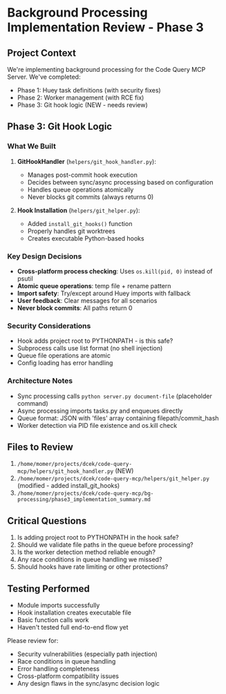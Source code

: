 # Background Processing Implementation Review - Phase 3

## Project Context
We're implementing background processing for the Code Query MCP Server. We've completed:
- Phase 1: Huey task definitions (with security fixes)
- Phase 2: Worker management (with RCE fix)
- Phase 3: Git hook logic (NEW - needs review)

## Phase 3: Git Hook Logic

### What We Built
1. **GitHookHandler** (`helpers/git_hook_handler.py`):
   - Manages post-commit hook execution
   - Decides between sync/async processing based on configuration
   - Handles queue operations atomically
   - Never blocks git commits (always returns 0)

2. **Hook Installation** (`helpers/git_helper.py`):
   - Added `install_git_hooks()` function
   - Properly handles git worktrees
   - Creates executable Python-based hooks

### Key Design Decisions
- **Cross-platform process checking**: Uses `os.kill(pid, 0)` instead of psutil
- **Atomic queue operations**: temp file + rename pattern
- **Import safety**: Try/except around Huey imports with fallback
- **User feedback**: Clear messages for all scenarios
- **Never block commits**: All paths return 0

### Security Considerations
- Hook adds project root to PYTHONPATH - is this safe?
- Subprocess calls use list format (no shell injection)
- Queue file operations are atomic
- Config loading has error handling

### Architecture Notes
- Sync processing calls `python server.py document-file` (placeholder command)
- Async processing imports tasks.py and enqueues directly
- Queue format: JSON with 'files' array containing filepath/commit_hash
- Worker detection via PID file existence and os.kill check

## Files to Review
1. `/home/momer/projects/dcek/code-query-mcp/helpers/git_hook_handler.py` (NEW)
2. `/home/momer/projects/dcek/code-query-mcp/helpers/git_helper.py` (modified - added install_git_hooks)
3. `/home/momer/projects/dcek/code-query-mcp/bg-processing/phase3_implementation_summary.md`

## Critical Questions
1. Is adding project root to PYTHONPATH in the hook safe?
2. Should we validate file paths in the queue before processing?
3. Is the worker detection method reliable enough?
4. Any race conditions in queue handling we missed?
5. Should hooks have rate limiting or other protections?

## Testing Performed
- Module imports successfully
- Hook installation creates executable file
- Basic function calls work
- Haven't tested full end-to-end flow yet

Please review for:
- Security vulnerabilities (especially path injection)
- Race conditions in queue handling
- Error handling completeness
- Cross-platform compatibility issues
- Any design flaws in the sync/async decision logic